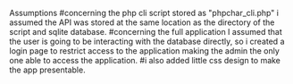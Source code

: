 Assumptions
#concerning the php cli script stored as "phpchar_cli.php" i assumed the API was stored at the same location as the directory of the script 
and  sqlite database.
#concerning the full application I assumed that the user is going to be interacting with the  database directly, so
i created a login page to restrict access to the application making the admin the only one able to access the application.
#i also added little css design to make the app presentable.


